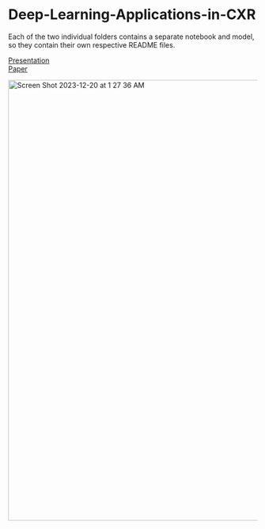 # Deep-Learning-Applications-in-CXR

Each of the two individual folders contains a separate notebook and model, so they contain their own respective README files.

[Presentation](https://docs.google.com/presentation/d/1jJPLhkTkuXm5OXPhv-ziRzc4vdzwzRk3-tAoQz7Ep4s/edit?usp=sharing)  
[Paper](https://docs.google.com/document/d/1SbdvFUH-yldn2oahgIQupwEzSut3j820U3kxEQpQmR4/edit?usp=sharing)

<img width="889" alt="Screen Shot 2023-12-20 at 1 27 36 AM" src="https://github.com/tyleryy/Deep-Learning-Applications-in-CXR/assets/66880934/19019fd0-c235-4d11-ac97-62d7d81de60d">
